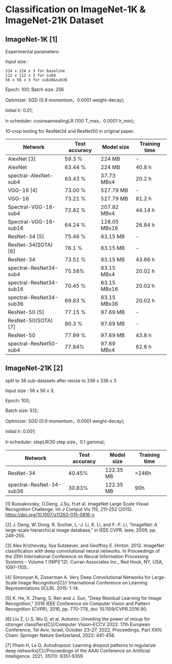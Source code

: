 # Classification on ImageNet-1K & ImageNet-21K Dataset

## ImageNet-1K [1]

Experimental parameters:

Input size :

    224 x 224 x 3 for baseline
    112 x 112 x 3 for sub4
    56 x 56 x 3 for sub16&sub36

Epoch: 100;   Batch size: 256

Optimizer: SGD (0.9 momentum，0.0001 weight-decay);

Initial lr: 0.01;

lr-scheduler: cosineannealingLR (100 T_max，0.0001 lr_min);

10-crop testing for ResNet34 and ResNet50 in original paper.

| Network     | Test accuracy | Model size | Training time|
| ----------- |  ------------- | --- | --- |
|AlexNet [3]| 59.3 % | 224 MB | - |
|AlexNet|63.44 %| 224 MB | 40.8 h |
|spectral-AlexNet-sub4| 63.43 % | 37.73 MBx4 | 20.2 h |
|VGG-16 [4]| 73.00 % | 527.79 MB | - |
|VGG-16|73.21 %| 527.79 MB | 81.2 h |
|Spectral-VGG-16-sub4| 72.82 % | 207.82 MBx4 | 44.14 h |
|Spectral-VGG-16-sub16| 64.24 % | 128.05 MBx16 | 26.84 h |
|ResNet-34 [5]| 75.48 % | 83.15 MB | - |
|ResNet-34(SOTA) [6]| 76.1 % | 83.15 MB | - |
|ResNet-34|73.51 % | 83.15 MB | 43.66 h |
|spectral-ResNet34-sub4| 75.58% | 83.15 MBx4 | 20.02 h |
|spectral-ResNet34-sub16| 70.45 % | 83.15 MBx16 | 20.02 h |
|spectral-ResNet34-sub36| 69.83 % | 83.15 MBx36 | 20.02 h |
|ResNet-50 [5]|77.15 %| 97.69 MB | - |
|ResNet-50(SOTA) [7]|80.3 %| 97.69 MB | - |
|ResNet-50| 77.99 % |97.69 MB| 43.8 h |
|spectral-ResNet50-sub4 |77.84% | 97.69 MBx4 | 62.6 h |


## ImageNet-21K [2]

split to 36 sub-datasets after resize to 336 x 336 x 3

Input size : 56 x 56 x 3;

Epoch: 100;

Batch size: 512;

Optimizer: SGD (0.9 momentum，0.0001 weight-decay);

initial lr: 0.001;

lr-scheduler: stepLR(30 step size，0.1 gamma);

| Network     | Test accuracy | Model size | Training time|
| ----------- |  ------------- | --- | --- |
|ResNet-34| 40.45% | 122.35 MB | >246h  |
|spectral-ResNet-34-sub36| 30.83% | 122.35 MB | 90h |

[1] Russakovsky, O.Deng, J.Su, H.et al. ImageNet Large Scale Visual Recognition Challenge. Int J Comput Vis 115, 211–252 (2015). https://doi.org/10.1007/s11263-015-0816-y

[2] J. Deng, W. Dong, R. Socher, L.-J. Li, K. Li, and F.-F. Li,
“ImageNet: A large-scale hierarchical image database,” in IEEE
CVPR. Ieee, 2009, pp. 248–255.

[3] Alex Krizhevsky, Ilya Sutskever, and Geoffrey E. Hinton. 2012. ImageNet classification with deep convolutional neural networks. In Proceedings of the 25th International Conference on Neural Information Processing Systems - Volume 1 (NIPS'12). Curran Associates Inc., Red Hook, NY, USA, 1097–1105..

[4] Simonyan K, Zisserman A. Very Deep Convolutional Networks for Large-Scale Image Recognition[C]// International Conference on Learning Representations (ICLR). 2015: 1-14.

[5] K. He, X. Zhang, S. Ren and J. Sun, "Deep Residual Learning for Image Recognition," 2016 IEEE Conference on Computer Vision and Pattern Recognition (CVPR), 2016, pp. 770-778, doi: 10.1109/CVPR.2016.90.

[6] Liu Z, Li S, Wu D, et al. Automix: Unveiling the power of mixup for stronger classifiers[C]//Computer Vision–ECCV 2022: 17th European Conference, Tel Aviv, Israel, October 23–27, 2022, Proceedings, Part XXIV. Cham: Springer Nature Switzerland, 2022: 441-458.

[7] Pham H, Le Q. Autodropout: Learning dropout patterns to regularize deep networks[C]//Proceedings of the AAAI Conference on Artificial Intelligence. 2021, 35(11): 9351-9359
